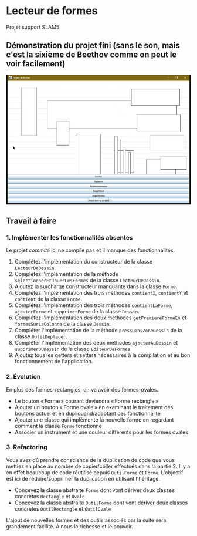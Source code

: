 # Lecteur de formes

Projet support SLAM5.

## Démonstration du projet fini (sans le son, mais c'est la sixième de Beethov comme on peut le voir facilement)

![Sixième Beethov](lecteur-de-formes.gif)

## Travail à faire

### 1. Implémenter les fonctionnalités absentes

Le projet *commité* ici ne compile pas et il manque des fonctionnalités.

1. Complétez l'implémentation du constructeur de la classe `LecteurDeDessin`.
2. Complétez l'implémentation de la méthode `selectionnerEtJouerLesFormes` de la classe `LecteurDeDessin`.
3. Ajoutez la surcharge constructeur manquante dans la classe `Forme`.
4. Complétez l'implémentation des trois méthodes `contientX`, `contientY` et `contient` de la classe `Forme`.
5. Complétez l'implémentation des trois méthodes `contientLaForme`, `ajouterForme` et `supprimerForme` de la classe `Dessin`.
6. Complétez l'implémentation des deux méthodes `getPremiereFormeEn` et `formesSurLaColonne` de la classe `Dessin`.
7. Compléter l'implémentation de la méthode `pressDansZoneDessin` de la classe `OutilDeplacer`.
8. Compléter l'implémentation des deux méthodes `ajouterAuDessin` et `supprimerDuDessin` de la classe `EditeurDeFormes`.
9. Ajoutez tous les getters et setters nécessaires à la compilation et au bon fonctionnement de l'application.

### 2. Évolution

En plus des formes-rectangles, on va avoir des formes-ovales.

- Le bouton « Forme » courant deviendra « Forme rectangle »
- Ajouter un bouton « Forme ovale » en examinant le traitement des boutons actuel et en dupliquand/adaptant ces fonctionnalité
- Ajouter une classe qui implémente la nouvelle forme en regardant comment la classe `Forme` fonctionne
- Associer un instrument et une couleur différents pour les formes ovales

### 3. Refactoring

Vous avez dû prendre conscience de la duplication de code que vous mettiez en place au nombre de copier/coller effectués dans la partie 2. Il y a en effet beaucoup de code réutilisé depuis `OutilForme` et `Forme`. L'objectif est ici de réduire/supprimer la duplication en utilisant l'héritage.

- Concevez la classe abstraite `Forme` dont vont dériver deux classes concrètes `Rectangle` et `Ovale`
- Concevez la classe abstraite `OutilForme` dont vont dériver deux classes concrètes `OutilRectangle` et `OutilOvale`

L'ajout de nouvelles formes et des outils associés par la suite sera grandement facilité. À nous la richesse et le pouvoir.
